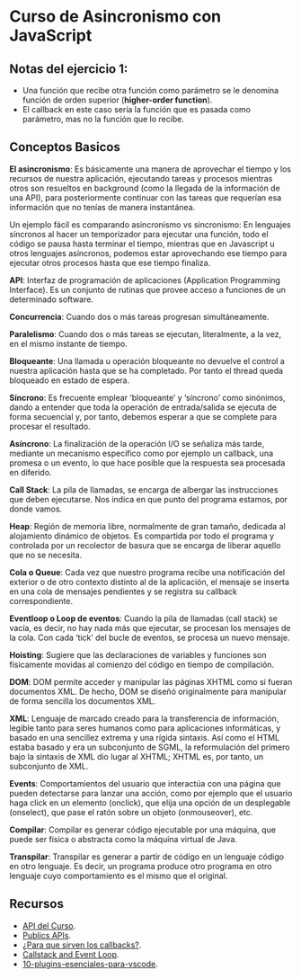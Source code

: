 # Curso de Asincronismo con JavaScript

## Notas del ejercicio 1:

- Una función que recibe otra función como parámetro se le denomina función de orden superior (**higher-order function**).
- El callback en este caso sería la función que es pasada como parámetro, mas no la función que lo recibe.


## Conceptos Basicos

**El asincronismo**: Es básicamente una manera de aprovechar el tiempo y los recursos de nuestra aplicación, ejecutando tareas y procesos mientras otros son resueltos en background (como la llegada de la información de una API), para posteriormente continuar con las tareas que requerían esa información que no tenías de manera instantánea.

Un ejemplo fácil es comparando asincronismo vs sincronismo: En lenguajes síncronos al hacer un temporizador para ejecutar una función, todo el código se pausa hasta terminar el tiempo, mientras que en Javascript u otros lenguajes asíncronos, podemos estar aprovechando ese tiempo para ejecutar otros procesos hasta que ese tiempo finaliza.

**API**: Interfaz de programación de aplicaciones (Application Programming Interface). Es un conjunto de
rutinas que provee acceso a funciones de un determinado software.

**Concurrencia**: Cuando dos o más tareas progresan simultáneamente.

**Paralelismo**: Cuando dos o más tareas se ejecutan, literalmente, a la vez, en el mismo instante de tiempo.

**Bloqueante**: Una llamada u operación bloqueante no devuelve el control a nuestra aplicación hasta que se ha
completado. Por tanto el thread queda bloqueado en estado de espera.

**Síncrono**: Es frecuente emplear ‘bloqueante’ y ‘síncrono’ como sinónimos, dando a entender que toda la
operación de entrada/salida se ejecuta de forma secuencial y, por tanto, debemos esperar a que
se complete para procesar el resultado.

**Asíncrono**: La finalización de la operación I/O se señaliza más tarde, mediante un mecanismo específico
como por ejemplo un callback, una promesa o un evento, lo que hace posible que la respuesta
sea procesada en diferido.

**Call Stack**: La pila de llamadas, se encarga de albergar las instrucciones que deben ejecutarse. Nos indica en
que punto del programa estamos, por donde vamos.

**Heap**: Región de memoria libre, normalmente de gran tamaño, dedicada al alojamiento dinámico de
objetos. Es compartida por todo el programa y controlada por un recolector de basura que se
encarga de liberar aquello que no se necesita.

**Cola o Queue**: Cada vez que nuestro programa recibe una notificación del exterior o de otro contexto distinto al
de la aplicación, el mensaje se inserta en una cola de mensajes pendientes y se registra su
callback correspondiente.

**Eventloop o Loop de eventos**: Cuando la pila de llamadas (call stack) se vacía, es decir, no hay nada más que ejecutar, se
procesan los mensajes de la cola. Con cada ‘tick’ del bucle de eventos, se procesa un nuevo
mensaje.

**Hoisting**: Sugiere que las declaraciones de variables y funciones son físicamente movidas al comienzo del
código en tiempo de compilación.

**DOM**: DOM permite acceder y manipular las páginas XHTML como si fueran documentos XML. De
hecho, DOM se diseñó originalmente para manipular de forma sencilla los documentos XML.

**XML**: Lenguaje de marcado creado para la transferencia de información, legible tanto para seres
humanos como para aplicaciones informáticas, y basado en una sencillez extrema y una rígida
sintaxis. Así como el HTML estaba basado y era un subconjunto de SGML, la reformulación del
primero bajo la sintaxis de XML dio lugar al XHTML; XHTML es, por tanto, un subconjunto de
XML.

**Events**: Comportamientos del usuario que interactúa con una página que pueden detectarse para lanzar
una acción, como por ejemplo que el usuario haga click en un elemento (onclick), que elija una
opción de un desplegable (onselect), que pase el ratón sobre un objeto (onmouseover), etc.

**Compilar**: Compilar es generar código ejecutable por una máquina, que puede ser física o abstracta como
la máquina virtual de Java.

**Transpilar**: Transpilar es generar a partir de código en un lenguaje código en otro lenguaje. Es decir, un
programa produce otro programa en otro lenguaje cuyo comportamiento es el mismo que el
original.

## Recursos

- [API del Curso](https://rickandmortyapi.com/).
- [Publics APIs](https://github.com/public-apis/public-apis).
- [¿Para que sirven los callbacks?](https://platzi.com/comentario/1441174/).
- [Callstack and Event Loop](https://medium.com/@ubykuo/event-loop-la-naturaleza-asincr%C3%B3nica-de-javascript-78d0a9a3e03d).
- [10-plugins-esenciales-para-vscode](https://platzi.com/blog/10-plugins-esenciales-para-vscode/).